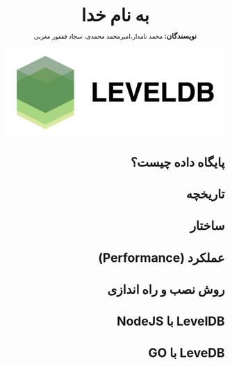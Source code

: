 <div dir='rtl'>
    <div align="center">
        <div style="font-size:40px">
            <b>
            به نام خدا
            </b>
        </div>
        <p> <b style="font-size:16px">نویسندگان:</b> محمد نامدار،امیرمحمد محمدی، سجاد فقفور مغربی
        </p>
        <img src="./resources/leveldb_Logo.png" alt="Sharif Web Programming Workshop">
    </div>

# پایگاه داده چیست؟

# تاریخچه

# ساختار

# عملکرد (Performance)

# روش نصب و راه اندازی

# LevelDB با NodeJS

# LeveDB با GO

</div>